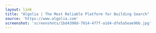```yaml
---
layout: link
title: "Algolia | The Most Reliable Platform for Building Search"
source: 'https://www.algolia.com'
screenshot: 'screenshots/1bd4398d-7914-477f-a1d4-dfe5a5eae96b.jpg'
---
```


